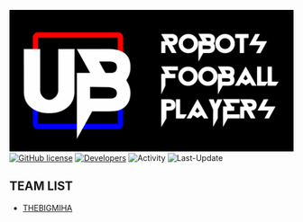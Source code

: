 ![PREVIEW](https://github.com/UBER-BLACK/Robots-Football-Players/raw/main/DOCUMENTATION/PREVIEW/GITHUB-PREVIEW/PNG/PREVIEW.png)
[![GitHub license](https://img.shields.io/github/license/UBER-BLACK/Robots-Football-Players?style=for-the-badge)](https://raw.githubusercontent.com/UBER-BLACK/Robots-Football-Players/main/LICENSE)
[![Developers](https://img.shields.io/badge/developers-5-green?style=for-the-badge)](https://github.com/orgs/UBER-BLACK/people)
![Activity](https://img.shields.io/github/commit-activity/m/UBER-BLACK/Robots-Football-Players?style=for-the-badge)
![Last-Update](https://img.shields.io/github/last-commit/UBER-BLACK/Robots-Football-Players?style=for-the-badge)
## TEAM LIST
- [THEBIGMIHA](https://GitHub.com/THEBIGMISHA/)